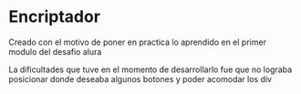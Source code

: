 # Encriptador

Creado con el motivo de poner en practica lo aprendido en el primer modulo del desafio alura

La dificultades que tuve en el momento de desarrollarlo fue que no lograba posicionar donde deseaba algunos botones y poder acomodar los div
